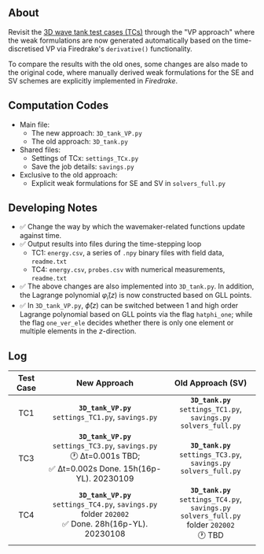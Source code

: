 ## About
Revisit the [3D wave tank test cases (TCs)](https://github.com/EAGRE-water-wave-impact-modelling/3D-wave-tank-JCP2022) through the "VP approach" where the weak formulations are now generated automatically based on the time-discretised VP via Firedrake's `derivative()` functionality. 

To compare the results with the old ones, some changes are also made to the original code, where manually derived weak formulations for the SE and SV schemes are explicitly implemented in *Firedrake*.

## Computation Codes
- Main file:
    - The new approach: `3D_tank_VP.py`
    - The old approach: `3D_tank.py`
- Shared files:
    - Settings of TCx: `settings_TCx.py`
    - Save the job details: `savings.py`
- Exclusive to the old approach:
    - Explicit weak formulations for SE and SV in `solvers_full.py`

## Developing Notes
- :white_check_mark: Change the way by which the wavemaker-related functions update against time.
- :white_check_mark: Output results into files during the time-stepping loop
    - TC1: `energy.csv`, a series of `.npy` binary files with field data, `readme.txt`
    - TC4: `energy.csv`, `probes.csv` with numerical measurements, `readme.txt`
- :white_check_mark: The above changes are also implemented into `3D_tank.py`. In addition, the Lagrange polynomial $\tilde{\varphi}_i(z)$ is now constructed based on GLL points.
- :white_check_mark: In `3D_tank_VP.py`, $\hat{\phi}(z)$ can be switched between 1 and high order Lagrange polynomial based on GLL points via the flag `hatphi_one`; while the flag `one_ver_ele` decides whether there is only one element or multiple elements in the $z$-direction.

## Log
| Test Case | New Approach | Old Approach (SV) |
| :---:     |    :----:    |   :----:     |
| TC1       |**`3D_tank_VP.py`** <br/>`settings_TC1.py`, `savings.py` | **`3D_tank.py`** <br/>`settings_TC1.py`, `savings.py`<br/>`solvers_full.py`  |
| TC3       |**`3D_tank_VP.py`** <br/>`settings_TC3.py`, `savings.py`<br/> :clock1: Δt=0.001s TBD; <br/>:white_check_mark: Δt=0.002s Done. 15h(16p-YL). 20230109 | **`3D_tank.py`** <br/>`settings_TC3.py`, `savings.py`<br/>`solvers_full.py`  |
| TC4       |**`3D_tank_VP.py`** <br/>`settings_TC4.py`, `savings.py`<br/> folder `202002` <br/> :white_check_mark: Done. 28h(16p-YL). 20230108 |  **`3D_tank.py`** <br/>`settings_TC4.py`, `savings.py` <br/> `solvers_full.py` <br/> folder `202002` <br/> :clock1: TBD  |
